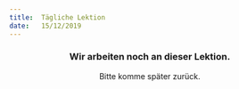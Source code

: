 ```yaml
---
title:  Tägliche Lektion
date:   15/12/2019
---
```


### <center>Wir arbeiten noch an dieser Lektion.</center>
<center>Bitte komme später zurück.</center>